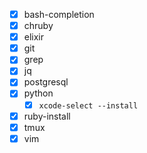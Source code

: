 - [x] bash-completion
- [x] chruby
- [x] elixir
- [x] git
- [x] grep
- [x] jq
- [x] postgresql
- [x] python
  - [x] `xcode-select --install`
- [x] ruby-install
- [x] tmux
- [x] vim
